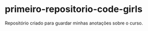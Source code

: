 # primeiro-repositorio-code-girls



Repositório criado para guardar minhas anotações sobre o curso.
